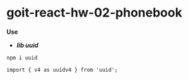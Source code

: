 # goit-react-hw-02-phonebook

**Use**

- **_lib uuid_**

```
npm i uuid
```

```
import { v4 as uuidv4 } from 'uuid';
```
